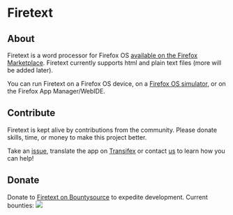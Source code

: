 # Firetext
## About
Firetext is a word processor for Firefox OS [available on the Firefox Marketplace](https://marketplace.firefox.com/app/firetext). Firetext currently supports html and plain text files (more will be added later).

You can run Firetext on a Firefox OS device, on a [Firefox OS simulator](https://ftp.mozilla.org/pub/mozilla.org/labs/fxos-simulator/), or on the Firefox App Manager/WebIDE.

## Contribute
Firetext is kept alive by contributions from the community.
Please donate skills, time, or money to make this project better.
  
Take an [issue](https://github.com/Codexa/Firetext/issues), translate the app on [Transifex](https://www.transifex.com/projects/p/firetext/) or contact [us](mailto:codexa.contact@gmail.com) to learn how you can help!

## Donate
Donate to [Firetext on Bountysource](https://www.bountysource.com/teams/firetext) to expedite development.  Current bounties: [![](https://www.bountysource.com/badge/team?team_id=318&style=bounties_received)](https://www.bountysource.com/teams/firetext)
